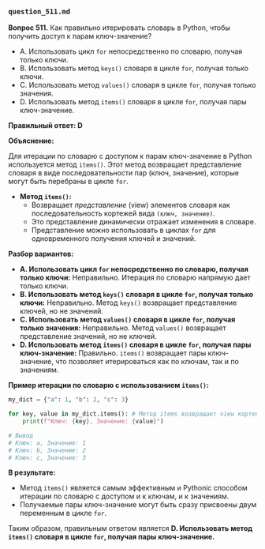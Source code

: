 ### `question_511.md`

**Вопрос 511.** Как правильно итерировать словарь в Python, чтобы получить доступ к парам ключ-значение?

-   A. Использовать цикл `for` непосредственно по словарю, получая только ключи.
-   B. Использовать метод `keys()` словаря в цикле `for`, получая только ключи.
-   C. Использовать метод `values()` словаря в цикле `for`, получая только значения.
-  D. Использовать метод `items()` словаря в цикле `for`, получая пары ключ-значение.

**Правильный ответ: D**

**Объяснение:**

Для итерации по словарю с доступом к парам ключ-значение в Python используется метод `items()`. Этот метод возвращает представление словаря в виде последовательности пар (ключ, значение), которые могут быть перебраны в цикле `for`.

*   **Метод `items()`:**
    *   Возвращает *представление* (view) элементов словаря как последовательность кортежей вида `(ключ, значение)`.
    *  Это представление динамически отражает изменения в словаре.
    *  Представление можно использовать в циклах `for` для одновременного получения ключей и значений.

**Разбор вариантов:**
*   **A. Использовать цикл `for` непосредственно по словарю, получая только ключи:** Неправильно. Итерация по словарю напрямую дает только ключи.
*   **B. Использовать метод `keys()` словаря в цикле `for`, получая только ключи:** Неправильно. Метод `keys()` возвращает представление ключей, но не значений.
*   **C. Использовать метод `values()` словаря в цикле `for`, получая только значения:** Неправильно. Метод `values()` возвращает представление значений, но не ключей.
*   **D. Использовать метод `items()` словаря в цикле `for`, получая пары ключ-значение:** Правильно. `items()` возвращает пары ключ-значение, что позволяет итерироваться как по ключам, так и по значениям.

**Пример итерации по словарю с использованием `items()`:**

```python
my_dict = {"a": 1, "b": 2, "c": 3}

for key, value in my_dict.items(): # Метод items возвращает view кортежей
    print(f"Ключ: {key}, Значение: {value}")

# Вывод
# Ключ: a, Значение: 1
# Ключ: b, Значение: 2
# Ключ: c, Значение: 3
```

**В результате:**
*   Метод `items()` является самым эффективным и Pythonic способом итерации по словарю с доступом и к ключам, и к значениям.
*   Получаемые пары ключ-значение могут быть сразу присвоены двум переменным в цикле `for`.

Таким образом, правильным ответом является **D. Использовать метод `items()` словаря в цикле `for`, получая пары ключ-значение.**
